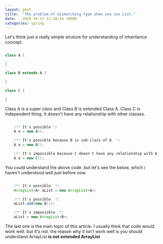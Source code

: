 ```yaml
---
layout: post
title:  "The problem of mismatching type when you use List."
date:   2020-10-27 11:38:54 +0900
categories: spring
---
```


Let's think just a really simple struture for understanding of inheritance concept.

```java

class A {

}

class B extends A {

}

class C {

}

```

Class A is a super class and Class B is extended Class A. Class C is independent thing. It doesn't have any relationship with other classes.

```java

    /** It's possible */
    A a = new A();

    /** It's possible because B is sub-class of A. */
    A a = new B();

    /** It's impossible because C doesn't have any relationship with A. */
    A a = new C();

```

You could understand the above code. but let's see the below, which i haven't understood well just before now.

```java

    /** It's possible. */
    ArrayList<A> aList = new ArrayList<A>;

    /** It's possible. */
    aList.add(new B());

    /** It's impossible. */
    aList = new ArrayList<B>;

```

The last one is the main topic of this article. I usually think that code would work well. but it's not. the reason why it isn't work well is you should understand ArrayList<B> is not extended ArrayList<A>